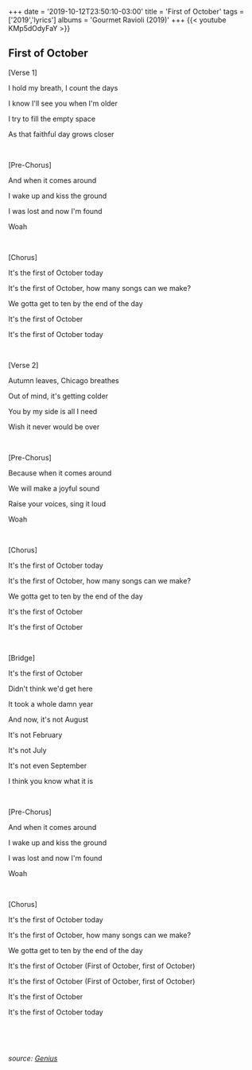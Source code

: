 +++
date = '2019-10-12T23:50:10-03:00'
title = 'First of October'
tags = ['2019','lyrics']
albums = 'Gourmet Ravioli (2019)'
+++
{{< youtube KMp5dOdyFaY >}}

## First of October

[Verse 1]

I hold my breath, I count the days

I know I'll see you when I'm older

I try to fill the empty space

As that faithful day grows closer

&nbsp;

[Pre-Chorus]

And when it comes around

I wake up and kiss the ground

I was lost and now I'm found

Woah

&nbsp;

[Chorus]

It's the first of October today

It's the first of October, how many songs can we make?

We gotta get to ten by the end of the day

It's the first of October

It's the first of October today

&nbsp;

[Verse 2]

Autumn leaves, Chicago breathes

Out of mind, it's getting colder

You by my side is all I need

Wish it never would be over

&nbsp;

[Pre-Chorus]

Because when it comes around

We will make a joyful sound

Raise your voices, sing it loud

Woah

&nbsp;

[Chorus]

It's the first of October today

It's the first of October, how many songs can we make?

We gotta get to ten by the end of the day

It's the first of October

It's the first of October

&nbsp;

[Bridge]

It's the first of October

Didn't think we'd get here

It took a whole damn year

And now, it's not August

It's not February

It's not July

It's not even September

I think you know what it is

&nbsp;

[Pre-Chorus]

And when it comes around

I wake up and kiss the ground

I was lost and now I'm found

Woah

&nbsp;

[Chorus]

It's the first of October today

It's the first of October, how many songs can we make?

We gotta get to ten by the end of the day

It's the first of October (First of October, first of October)

It's the first of October (First of October, first of October)

It's the first of October

It's the first of October today

&nbsp;

&nbsp;

_source: [Genius](https://genius.com/artists/First-of-october)_
